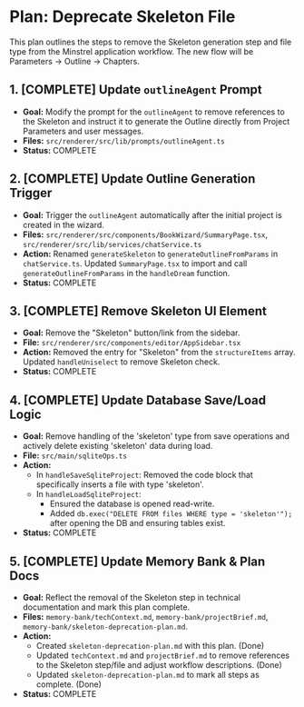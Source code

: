 # Plan: Deprecate Skeleton File

This plan outlines the steps to remove the Skeleton generation step and file type from the Minstrel application workflow. The new flow will be Parameters -> Outline -> Chapters.

## 1. [COMPLETE] Update `outlineAgent` Prompt

*   **Goal:** Modify the prompt for the `outlineAgent` to remove references to the Skeleton and instruct it to generate the Outline directly from Project Parameters and user messages.
*   **Files:** `src/renderer/src/lib/prompts/outlineAgent.ts`
*   **Status:** COMPLETE

## 2. [COMPLETE] Update Outline Generation Trigger

*   **Goal:** Trigger the `outlineAgent` automatically after the initial project is created in the wizard.
*   **Files:** `src/renderer/src/components/BookWizard/SummaryPage.tsx`, `src/renderer/src/lib/services/chatService.ts`
*   **Action:** Renamed `generateSkeleton` to `generateOutlineFromParams` in `chatService.ts`. Updated `SummaryPage.tsx` to import and call `generateOutlineFromParams` in the `handleDream` function.
*   **Status:** COMPLETE

## 3. [COMPLETE] Remove Skeleton UI Element

*   **Goal:** Remove the "Skeleton" button/link from the sidebar.
*   **File:** `src/renderer/src/components/editor/AppSidebar.tsx`
*   **Action:** Removed the entry for "Skeleton" from the `structureItems` array. Updated `handleUniselect` to remove Skeleton check.
*   **Status:** COMPLETE

## 4. [COMPLETE] Update Database Save/Load Logic

*   **Goal:** Remove handling of the 'skeleton' type from save operations and actively delete existing 'skeleton' data during load.
*   **File:** `src/main/sqliteOps.ts`
*   **Action:**
    *   In `handleSaveSqliteProject`: Removed the code block that specifically inserts a file with type 'skeleton'.
    *   In `handleLoadSqliteProject`:
        *   Ensured the database is opened read-write.
        *   Added `db.exec("DELETE FROM files WHERE type = 'skeleton'");` after opening the DB and ensuring tables exist.
*   **Status:** COMPLETE

## 5. [COMPLETE] Update Memory Bank & Plan Docs

*   **Goal:** Reflect the removal of the Skeleton step in technical documentation and mark this plan complete.
*   **Files:** `memory-bank/techContext.md`, `memory-bank/projectBrief.md`, `memory-bank/skeleton-deprecation-plan.md`.
*   **Action:**
    *   Created `skeleton-deprecation-plan.md` with this plan. (Done)
    *   Updated `techContext.md` and `projectBrief.md` to remove references to the Skeleton step/file and adjust workflow descriptions. (Done)
    *   Updated `skeleton-deprecation-plan.md` to mark all steps as complete. (Done)
*   **Status:** COMPLETE
